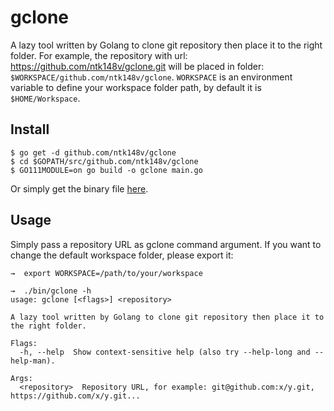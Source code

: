 # gclone

A lazy tool written by Golang to clone git repository then place it to the right folder. For example, the repository with url: https://github.com/ntk148v/gclone.git will be placed in folder: `$WORKSPACE/github.com/ntk148v/gclone`. `WORKSPACE` is an environment variable to define your workspace folder path, by default it is `$HOME/Workspace`.

## Install

```
$ go get -d github.com/ntk148v/gclone
$ cd $GOPATH/src/github.com/ntk148v/gclone
$ GO111MODULE=on go build -o gclone main.go
```

Or simply get the binary file [here](./bin).

## Usage

Simply pass a repository URL as gclone command argument. If you want to change the default workspace folder, please export it:

```
→  export WORKSPACE=/path/to/your/workspace
```

```
→  ./bin/gclone -h
usage: gclone [<flags>] <repository>

A lazy tool written by Golang to clone git repository then place it to the right folder.

Flags:
  -h, --help  Show context-sensitive help (also try --help-long and --help-man).

Args:
  <repository>  Repository URL, for example: git@github.com:x/y.git, https://github.com/x/y.git...
```
